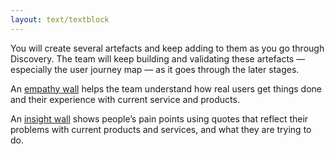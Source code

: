 ```yaml
---
layout: text/textblock
---
```


You will create several artefacts and keep adding to them as you go through Discovery. The team will keep building and validating these artefacts — especially the user journey map — as it goes through the later stages.

An [empathy wall](/user-research/research-stages/#empathy-wall) helps the team understand how real users get things done and their experience with current service and products.

An [insight wall](/user-research/analysing-user-research/#user-research-insights) shows people’s pain points using quotes that reflect their problems with current products and services, and what they are trying to do.
